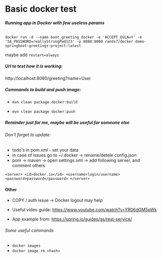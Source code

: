 # **Basic docker test**

###### **Running app in Docker with few useless params**

`docker run -d --name boot_greeting_docker -e 'ACCEPT_EULA=Y' -e 'SA_PASSWORD=reallyStrongPwd123' -p 8080:8080 rands7/docker-demo-springboot-greetings-project:latest`

maybe add `restart=always`

##### Url to test how it is working:

http://localhost:8080/greeting?name=User

##### Commands to build and push image:

- `mvn clean package docker:build`

- `mvn clean package docker:push`

##### Reminder just for me, maybe will be useful for someone else

###### Don't forget to update:

- todo's in pom.xml - set your data
- in case of issues go to ~/.docker -> rename/detele config.json
- pom -> maven -> open settings.xml -> add following server, and comment others

`<server>
    <id>docker.io</id>
    <username>login/username>
    <password>password</password>
</server>`

#### Other

- COPY / auth issue -> Docker logout may help

- Useful video guide: https://www.youtube.com/watch?v=YR06dGM5pWk

- App example from: https://spring.io/guides/gs/rest-service/

###### Some useful commands

- `docker images`
- `docker image rm <hash>`


